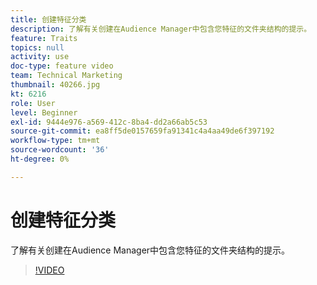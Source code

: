```yaml
---
title: 创建特征分类
description: 了解有关创建在Audience Manager中包含您特征的文件夹结构的提示。
feature: Traits
topics: null
activity: use
doc-type: feature video
team: Technical Marketing
thumbnail: 40266.jpg
kt: 6216
role: User
level: Beginner
exl-id: 9444e976-a569-412c-8ba4-dd2a66ab5c53
source-git-commit: ea8ff5de0157659fa91341c4a4aa49de6f397192
workflow-type: tm+mt
source-wordcount: '36'
ht-degree: 0%

---
```


# 创建特征分类

了解有关创建在Audience Manager中包含您特征的文件夹结构的提示。

>[!VIDEO](https://video.tv.adobe.com/v/40266/?quality=12&learn=on)
